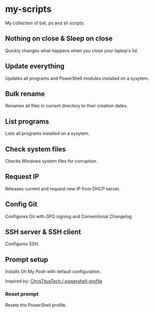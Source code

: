 # my-scripts
My collection of bat, ps and sh scripts.

## Nothing on close & Sleep on close
Quickly changes what happens when you close your laptop's lid.

## Update everything
Updates all programs and PowerShell modules installed on a sysytem.

## Bulk rename
Renames all files in current directory to their creation dates.

## List programs
Lists all programs installed on a sysytem.

## Check system files
Checks Windows system files for corruption.

## Request IP
Releases current and request new IP from DHCP server.

## Config Git
Configures Git with GPG signing and Conventional Changelog

## SSH server & SSH client
Configures SSH.

## Prompt setup
Installs Oh My Posh with default configuration.

Inspired by: [ChrisTitusTech / powershell-profile](https://github.com/ChrisTitusTech/powershell-profile)

### Reset prompt
Resets the PowerShell profile.
